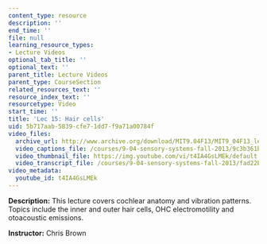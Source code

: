```yaml
---
content_type: resource
description: ''
end_time: ''
file: null
learning_resource_types:
- Lecture Videos
optional_tab_title: ''
optional_text: ''
parent_title: Lecture Videos
parent_type: CourseSection
related_resources_text: ''
resource_index_text: ''
resourcetype: Video
start_time: ''
title: 'Lec 15: Hair cells'
uid: 5b717aab-5839-cfe7-1dd7-f9a71a00784f
video_files:
  archive_url: http://www.archive.org/download/MIT9.04F13/MIT9_04F13_lec15_300k.mp4
  video_captions_file: /courses/9-04-sensory-systems-fall-2013/9c3b361bf52a5486ab61cd6a58909ba2_t4IA4GsLMEk.vtt
  video_thumbnail_file: https://img.youtube.com/vi/t4IA4GsLMEk/default.jpg
  video_transcript_file: /courses/9-04-sensory-systems-fall-2013/fad22bb9f23d085c13ce855dcd839cce_t4IA4GsLMEk.pdf
video_metadata:
  youtube_id: t4IA4GsLMEk
---
```


**Description:** This lecture covers cochlear anatomy and vibration patterns. Topics include the inner and outer hair cells, OHC electromotility and otoacoustic emissions.

**Instructor:** Chris Brown

